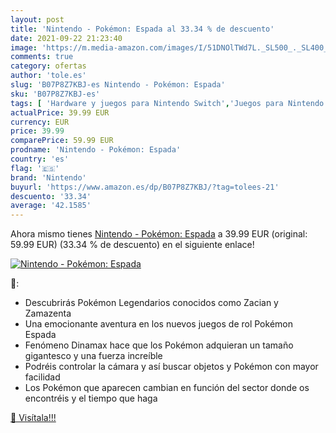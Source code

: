 ```yaml
---
layout: post
title: 'Nintendo - Pokémon: Espada al 33.34 % de descuento'
date: 2021-09-22 21:23:40
image: 'https://m.media-amazon.com/images/I/51DNOlTWd7L._SL500_._SL400_.jpg'
comments: true
category: ofertas
author: 'tole.es'
slug: 'B07P8Z7KBJ-es Nintendo - Pokémon: Espada'
sku: 'B07P8Z7KBJ-es'
tags: [ 'Hardware y juegos para Nintendo Switch','Juegos para Nintendo Switch','Videojuegos','nintendo', ]
actualPrice: 39.99 EUR
currency: EUR
price: 39.99
comparePrice: 59.99 EUR
prodname: 'Nintendo - Pokémon: Espada'
country: 'es'
flag: '🇪🇸'
brand: 'Nintendo'
buyurl: 'https://www.amazon.es/dp/B07P8Z7KBJ/?tag=tolees-21'
descuento: '33.34'
average: '42.1585'
---
```


Ahora mismo tienes [Nintendo - Pokémon: Espada](https://www.amazon.es/dp/B07P8Z7KBJ/?tag=tolees-21) a 39.99 EUR (original: 59.99 EUR) (33.34 %  de descuento) en el siguiente enlace!

[![Nintendo - Pokémon: Espada](https://m.media-amazon.com/images/I/51DNOlTWd7L._SL500_._SL400_.jpg)](https://www.amazon.es/dp/B07P8Z7KBJ/?tag=tolees-21)

🔎:

- Descubrirás Pokémon Legendarios conocidos como Zacian y Zamazenta
- Una emocionante aventura en los nuevos juegos de rol Pokémon Espada
- Fenómeno Dinamax hace que los Pokémon adquieran un tamaño gigantesco y una fuerza increíble
- Podréis controlar la cámara y así buscar objetos y Pokémon con mayor facilidad
- Los Pokémon que aparecen cambian en función del sector donde os encontréis y el tiempo que haga

[🛒 Visítala!!!](https://www.amazon.es/dp/B07P8Z7KBJ/?tag=tolees-21)
